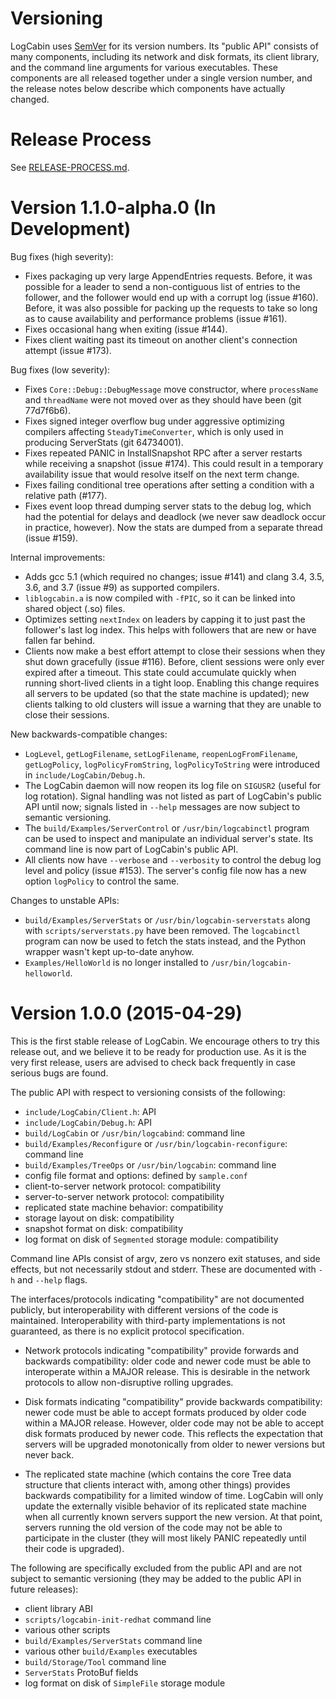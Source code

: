 Versioning
==========

LogCabin uses [SemVer](http://semver.org) for its version numbers. Its "public
API" consists of many components, including its network and disk formats, its
client library, and the command line arguments for various executables. These
components are all released together under a single version number, and the
release notes below describe which components have actually changed.

Release Process
===============

See [RELEASE-PROCESS.md](RELEASE-PROCESS.md).

Version 1.1.0-alpha.0 (In Development)
======================================

Bug fixes (high severity):

- Fixes packaging up very large AppendEntries requests. Before, it was possible
  for a leader to send a non-contiguous list of entries to the follower, and
  the follower would end up with a corrupt log (issue #160). Before, it was
  also possible for packing up the requests to take so long as to cause
  availability and performance problems (issue #161).
- Fixes occasional hang when exiting (issue #144).
- Fixes client waiting past its timeout on another client's connection attempt
(issue #173).

Bug fixes (low severity):

- Fixes `Core::Debug::DebugMessage` move constructor, where `processName` and
  `threadName` were not moved over as they should have been (git 77d7f6b6).
- Fixes signed integer overflow bug under aggressive optimizing compilers
  affecting `SteadyTimeConverter`, which is only used in producing ServerStats
  (git 64734001).
- Fixes repeated PANIC in InstallSnapshot RPC after a server restarts while
  receiving a snapshot (issue #174). This could result in a temporary
  availability issue that would resolve itself on the next term change.
- Fixes failing conditional tree operations after setting a condition with a
  relative path (#177).
- Fixes event loop thread dumping server stats to the debug log, which had the
  potential for delays and deadlock (we never saw deadlock occur in practice,
  however). Now the stats are dumped from a separate thread (issue #159).

Internal improvements:

- Adds gcc 5.1 (which required no changes; issue #141) and clang 3.4, 3.5, 3.6,
  and 3.7 (issue #9) as supported compilers.
- `liblogcabin.a` is now compiled with `-fPIC`, so it can be linked into shared
  object (.so) files.
- Optimizes setting `nextIndex` on leaders by capping it to just past the
  follower's last log index. This helps with followers that are new or have
  fallen far behind.
- Clients now make a best effort attempt to close their sessions when they shut
  down gracefully (issue #116). Before, client sessions were only ever expired
  after a timeout. This state could accumulate quickly when running short-lived
  clients in a tight loop. Enabling this change requires all servers to be
  updated (so that the state machine is updated); new clients talking to old
  clusters will issue a warning that they are unable to close their sessions.

New backwards-compatible changes:

- `LogLevel`, `getLogFilename`, `setLogFilename`, `reopenLogFromFilename`,
  `getLogPolicy`, `logPolicyFromString`, `logPolicyToString` were introduced in
  `include/LogCabin/Debug.h`.
- The LogCabin daemon will now reopen its log file on `SIGUSR2` (useful for log
  rotation). Signal handling was not listed as part of LogCabin's public API
  until now; signals listed in `--help` messages are now subject to semantic
  versioning.
- The `build/Examples/ServerControl` or `/usr/bin/logcabinctl` program can be
  used to inspect and manipulate an individual server's state. Its command line
  is now part of LogCabin's public API.
- All clients now have `--verbose` and `--verbosity` to control the debug log
  level and policy (issue #153). The server's config file now has a new option
  `logPolicy` to control the same.

Changes to unstable APIs:

- `build/Examples/ServerStats` or `/usr/bin/logcabin-serverstats` along with
  `scripts/serverstats.py` have been removed. The `logcabinctl` program can now
  be used to fetch the stats instead, and the Python wrapper wasn't kept
  up-to-date anyhow.
- `Examples/HelloWorld` is no longer installed to
  `/usr/bin/logcabin-helloworld`.

Version 1.0.0 (2015-04-29)
==========================

This is the first stable release of LogCabin. We encourage others to try this
release out, and we believe it to be ready for production use. As it is the
very first release, users are advised to check back frequently in case serious
bugs are found.

The public API with respect to versioning consists of the following:

- `include/LogCabin/Client.h`: API
- `include/LogCabin/Debug.h`: API
- `build/LogCabin` or `/usr/bin/logcabind`: command line
- `build/Examples/Reconfigure` or `/usr/bin/logcabin-reconfigure`: command line
- `build/Examples/TreeOps` or `/usr/bin/logcabin`: command line
- config file format and options: defined by `sample.conf`
- client-to-server network protocol: compatibility
- server-to-server network protocol: compatibility
- replicated state machine behavior: compatibility
- storage layout on disk: compatibility
- snapshot format on disk: compatibility
- log format on disk of `Segmented` storage module: compatibility

Command line APIs consist of argv, zero vs nonzero exit statuses, and side
effects, but not necessarily stdout and stderr. These are documented with `-h`
and `--help` flags.

The interfaces/protocols indicating "compatibility" are not documented
publicly, but interoperability with different versions of the code is
maintained. Interoperability with third-party implementations is not
guaranteed, as there is no explicit protocol specification.

- Network protocols indicating "compatibility" provide forwards and backwards
  compatibility: older code and newer code must be able to interoperate within
  a MAJOR release. This is desirable in the network protocols to allow
  non-disruptive rolling upgrades.

- Disk formats indicating "compatibility" provide backwards compatibility:
  newer code must be able to accept formats produced by older code within a
  MAJOR release. However, older code may not be able to accept disk formats
  produced by newer code. This reflects the expectation that servers will be
  upgraded monotonically from older to newer versions but never back.

- The replicated state machine (which contains the core Tree data structure
  that clients interact with, among other things) provides backwards
  compatibility for a limited window of time. LogCabin will only update the
  externally visible behavior of its replicated state machine when all
  currently known servers support the new version. At that point, servers
  running the old version of the code may not be able to participate in the
  cluster (they will most likely PANIC repeatedly until their code is
  upgraded).


The following are specifically excluded from the public API and are not subject
to semantic versioning (they may be added to the public API in future
releases):

- client library ABI
- `scripts/logcabin-init-redhat` command line
- various other scripts
- `build/Examples/ServerStats` command line
- various other `build/Examples` executables
- `build/Storage/Tool` command line
- `ServerStats` ProtoBuf fields
- log format on disk of `SimpleFile` storage module
